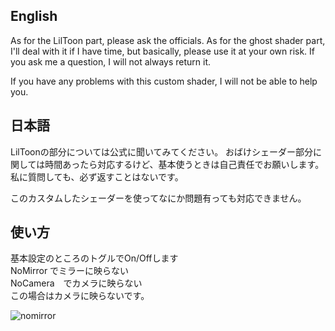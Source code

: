 ## English
As for the LilToon part, please ask the officials.
As for the ghost shader part, I'll deal with it if I have time, but basically, please use it at your own risk.
If you ask me a question, I will not always return it.

If you have any problems with this custom shader, I will not be able to help you.

## 日本語
LilToonの部分については公式に聞いてみてください。
おばけシェーダー部分に関しては時間あったら対応するけど、基本使うときは自己責任でお願いします。
私に質問しても、必ず返すことはないです。

このカスタムしたシェーダーを使ってなにか問題有っても対応できません。

## 使い方  
基本設定のところのトグルでOn/Offします  
NoMirror でミラーに映らない  
NoCamera　でカメラに映らない  
この場合はカメラに映らないです。  


![nomirror](https://github.com/ishiiyuki/lilToon/assets/5183592/f831a20b-76e9-4ef4-af96-37ddbb80bbaf)
